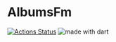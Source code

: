 # AlbumsFm 
[![Actions Status](https://github.com/sherifhasan/albums_fm/workflows/Build%20and%20Test/badge.svg)](https://github.com/sherifhasan/albums_fm/actions) 
<img src="https://img.shields.io/badge/made%20with-dart-blue.svg" alt="made with dart">
